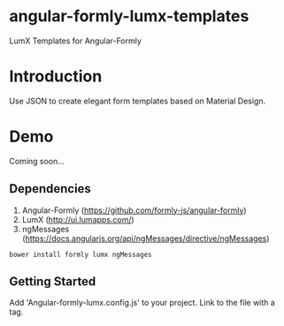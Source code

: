 angular-formly-lumx-templates
=============================

LumX Templates for Angular-Formly

# Introduction

Use JSON to create elegant form templates based on Material Design. 

# Demo

Coming soon...

## Dependencies

1. Angular-Formly (https://github.com/formly-js/angular-formly)
2. LumX (http://ui.lumapps.com/)
3. ngMessages (https://docs.angularjs.org/api/ngMessages/directive/ngMessages)

<code>bower install formly lumx ngMessages</code>

## Getting Started

Add 'Angular-formly-lumx.config.js' to your project.
Link to the file with a <script src="%path%to%the%file"></script> tag.
